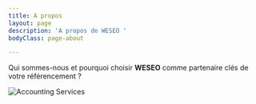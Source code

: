 ```yaml
---
title: A propos
layout: page
description: 'A propos de WESEO '
bodyClass: page-about

---
```

Qui sommes-nous et pourquoi choisir **WESEO** comme partenaire clés de votre référencement ?

![Accounting Services](/images/thom-holmes-Lrfw0U_o9I0-unsplash.jpg)
